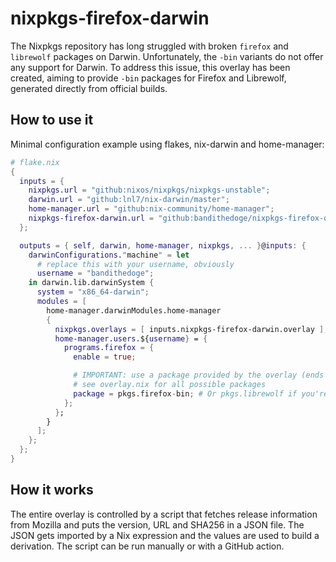 # nixpkgs-firefox-darwin

The Nixpkgs repository has long struggled with broken `firefox` and `librewolf` packages on Darwin. Unfortunately, the `-bin` variants do not offer any support for Darwin. To address this issue, this overlay has been created, aiming to provide `-bin` packages for Firefox and Librewolf, generated directly from official builds.

## How to use it

Minimal configuration example using flakes, nix-darwin and home-manager:

```nix
# flake.nix
{
  inputs = {
    nixpkgs.url = "github:nixos/nixpkgs/nixpkgs-unstable";
    darwin.url = "github:lnl7/nix-darwin/master";
    home-manager.url = "github:nix-community/home-manager";
    nixpkgs-firefox-darwin.url = "github:bandithedoge/nixpkgs-firefox-darwin";
  };

  outputs = { self, darwin, home-manager, nixpkgs, ... }@inputs: {
    darwinConfigurations."machine" = let
      # replace this with your username, obviously
      username = "bandithedoge";
    in darwin.lib.darwinSystem {
      system = "x86_64-darwin";
      modules = [
        home-manager.darwinModules.home-manager
        {
          nixpkgs.overlays = [ inputs.nixpkgs-firefox-darwin.overlay ];
          home-manager.users.${username} = {
            programs.firefox = {
              enable = true;

              # IMPORTANT: use a package provided by the overlay (ends with `-bin`)
              # see overlay.nix for all possible packages
              package = pkgs.firefox-bin; # Or pkgs.librewolf if you're using librewolf
            };
          };
        }
      ];
    };
  };
}
```

## How it works

The entire overlay is controlled by a script that fetches release information from Mozilla and puts the version, URL and SHA256 in a JSON file. The JSON gets imported by a Nix expression and the values are used to build a derivation. The script can be run manually or with a GitHub action.
